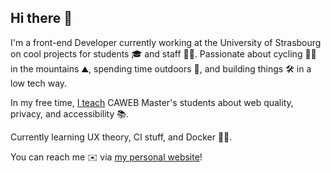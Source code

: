 ## Hi there 👋

I'm a front-end Developer currently working at the University of Strasbourg on cool projects for students 🎓 and staff 👨‍🏫. 
Passionate about cycling 🚴‍♀️ in the mountains ⛰️, spending time outdoors 🌳, and building things 🛠️ in a low tech way.

In my free time, [I teach](https://caradoc.paulinegilg.fr/fr/) CAWEB Master's students about web quality, privacy, and accessibility 📚.

Currently learning UX theory, CI stuff, and Docker 👩‍💻.

You can reach me ✉️ via [my personal website](https://paulinegilg.fr)!
